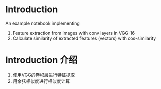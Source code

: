 # Introduction

An example notebook implementing

1. Feature extraction from images with conv layers in VGG-16
2. Calculate similarity of extracted features (vectors) with cos-similarity


# Introduction 介绍

1. 使用VGG的卷积层进行特征提取
2. 用余弦相似度进行相似度计算
